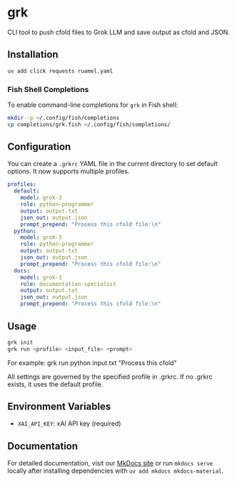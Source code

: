  # grk
 
 CLI tool to push cfold files to Grok LLM and save output as cfold and JSON.
 
 ## Installation
 
 ```bash
 uv add click requests ruamel.yaml
 ```
 
 ### Fish Shell Completions
 
 To enable command-line completions for `grk` in Fish shell:
 
 ```bash
 mkdir -p ~/.config/fish/completions
 cp completions/grk.fish ~/.config/fish/completions/
 ```
 
 ## Configuration
 
 You can create a `.grkrc` YAML file in the current directory to set default options. It now supports multiple profiles.
 
 ```yaml
 profiles:
   default:
     model: grok-3
     role: python-programmer
     output: output.txt
     json_out: output.json
     prompt_prepend: "Process this cfold file:\n"
   python:
     model: grok-3
     role: python-programmer
     output: output.txt
     json_out: output.json
     prompt_prepend: "Process this cfold file:\n"
   docs:
     model: grok-3
     role: documentation-specialist
     output: output.txt
     json_out: output.json
     prompt_prepend: "Process this cfold file:\n"
 ```
 
 ## Usage
 
 ```bash
 grk init
 grk run <profile> <input_file> <prompt>
 ```
 
 For example:
 grk run python input.txt "Process this cfold"
 
 All settings are governed by the specified profile in .grkrc. If no .grkrc exists, it uses the default profile.
 
 ## Environment Variables
 
 - `XAI_API_KEY`: xAI API key (required)
 
 ## Documentation
 
 For detailed documentation, visit our [MkDocs site](./docs/index.md) or run `mkdocs serve` locally after installing dependencies with `uv add mkdocs mkdocs-material`.
